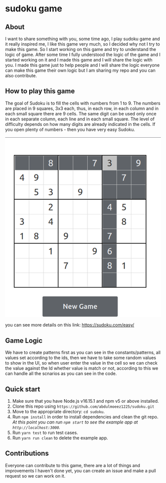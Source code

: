 # sudoku game

## About

I want to share something with you, some time ago, I play sudoku game and it really inspired me, I like this game very much, so I decided why not I try to make this game. So I start working on this game and try to understand the logic of game. After some time I fully understood the logic of the game and I started working on it and I made this game and I will share the logic with you. I made this game just to help people and I will share the logic everyone can make this game their own logic but I am sharing my repo and you can also contribute.

## How to play this game

The goal of Sudoku is to fill the cells with numbers from 1 to 9. The numbers are placed in 9 squares, 3x3 each, thus, in each row, in each column and in each small square there are 9 cells. The same digit can be used only once in each separate column, each line and in each small square. The level of difficulty depends on how many digits are already indicated in the cells. If you open plenty of numbers - then you have very easy Sudoku.

![](https://github.com/abdulmoeez1225/sudoku/blob/main/demo.png?raw=true)

you can see more details on this link: https://sudoku.com/easy/

## Game Logic

We have to create patterns first as you can see in the constants/patterns, all values set according to the ids, then we have to take some random values to show in the UI, so when user enter the value in the cell so we can check the value against the Id whether value is match or not, according to this we can handle all the scnarios as you can see in the code.

## Quick start


1.  Make sure that you have Node.js v16.15.1 and npm v5 or above installed.
2.  Clone this repo using `https://github.com/abdulmoeez1225/sudoku.git`
3.  Move to the appropriate directory: `cd sudoku`.<br />
4.  Run `npm install` in order to install dependencies and clean the git repo.<br />
    _At this point you can run `npm start` to see the example app at `http://localhost:3000`._
5.  Run `yarn test` to run test cases.
6.  Run `yarn run clean` to delete the example app.

## Contributions

Everyone can contribute to this game, there are a lot of things and improvements I haven't done yet, you can create an issue and make a pull request so we can work on it.

